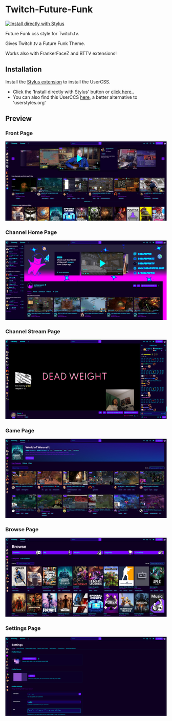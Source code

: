 # Twitch-Future-Funk
[![Install directly with Stylus](https://img.shields.io/badge/Install%20directly%20with-Stylus-238b8b.svg)](https://raw.githubusercontent.com/duogals/Twitch-Future-Funk/main/TwitchFutureFunk.user.css)

Future Funk css style for Twitch.tv.

Gives Twitch.tv a Future Funk Theme.

Works also with FrankerFaceZ and BTTV extensions!

## Installation
Install the [Stylus extension](https://add0n.com/stylus.html) to install the UserCSS.

* Click the 'Install directly with Stylus' button or [click here.](https://raw.githubusercontent.com/duogals/Twitch-Future-Funk/main/TwitchFutureFunk.user.css).
* You can also find this UserCCS [here](https://userstyles.world/style/6683/twitch-future-funk), a better alternative to 'userstyles.org'

## Preview
### Front Page
![](https://raw.githubusercontent.com/duogals/Twitch-Future-Funk/main/images/screenshots/Twitch_FrontPage.jpg)

### Channel Home Page
![](https://raw.githubusercontent.com/duogals/Twitch-Future-Funk/main/images/screenshots/Twitch_Channel_FrontPage.jpg)

### Channel Stream Page
![](https://raw.githubusercontent.com/duogals/Twitch-Future-Funk/main/images/screenshots/Twitch_Channel_StreamPage.jpg)

### Game Page
![](https://raw.githubusercontent.com/duogals/Twitch-Future-Funk/main/images/screenshots/Twitch_Game_Page.jpg)

### Browse Page
![](https://raw.githubusercontent.com/duogals/Twitch-Future-Funk/main/images/screenshots/Twitch_BrowsePage.jpg)

### Settings Page
![](https://raw.githubusercontent.com/duogals/Twitch-Future-Funk/main/images/screenshots/Twitch_Settings_Page.jpg)
